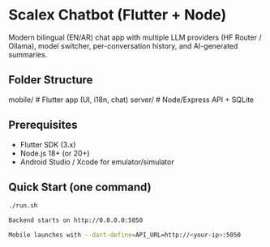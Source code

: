 # Scalex Chatbot (Flutter + Node)

Modern bilingual (EN/AR) chat app with multiple LLM providers (HF Router / Ollama), model switcher, per-conversation history, and AI-generated summaries.

## Folder Structure
mobile/ # Flutter app (UI, i18n, chat)
server/ # Node/Express API + SQLite

## Prerequisites
- Flutter SDK (3.x)
- Node.js 18+ (or 20+)
- Android Studio / Xcode for emulator/simulator

## Quick Start (one command)
```bash
./run.sh

Backend starts on http://0.0.0.0:5050

Mobile launches with --dart-define=API_URL=http://<your-ip>:5050